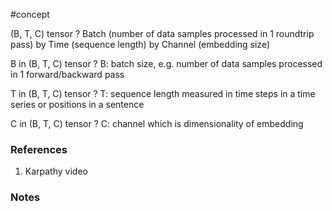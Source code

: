 #concept

(B, T, C) tensor
?
Batch (number of data samples processed in 1 roundtrip pass) by Time (sequence length) by Channel (embedding size)
<!--LEARN:Oe1KsNP4-->

B in (B, T, C) tensor
?
B: batch size, e.g. number of data samples processed in 1 forward/backward pass
<!--LEARN:ZfipmtTN-->

T in (B, T, C) tensor
?
T: sequence length measured in time steps in a time series or positions in a sentence
<!--LEARN:dCIhXKhD-->

C in (B, T, C) tensor
?
C: channel which is dimensionality of embedding
<!--LEARN:gvssteWs-->

### References
1. Karpathy video 

### Notes




